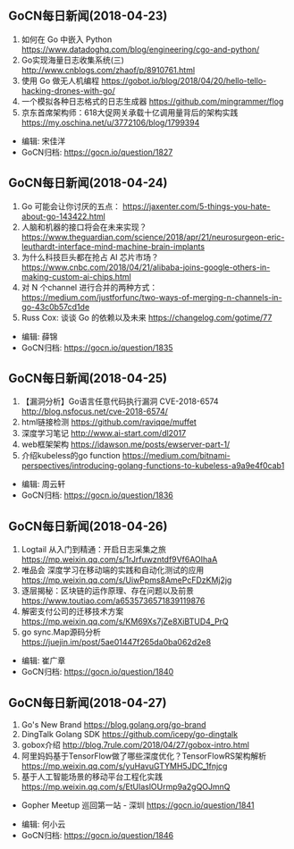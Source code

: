 ## GoCN每日新闻(2018-04-23)

1. 如何在 Go 中嵌入 Python https://www.datadoghq.com/blog/engineering/cgo-and-python/
2. Go实现海量日志收集系统(三) http://www.cnblogs.com/zhaof/p/8910761.html
3. 使用 Go 做无人机编程 https://gobot.io/blog/2018/04/20/hello-tello-hacking-drones-with-go/
4. 一个模拟各种日志格式的日志生成器 https://github.com/mingrammer/flog
5. 京东首席架构师：618大促网关承载十亿调用量背后的架构实践 https://my.oschina.net/u/3772106/blog/1799394

- 编辑: 宋佳洋  
- GoCN归档: https://gocn.io/question/1827

## GoCN每日新闻(2018-04-24)

1. Go 可能会让你讨厌的五点： https://jaxenter.com/5-things-you-hate-about-go-143422.html
2. 人脑和机器的接口将会在未来实现？https://www.theguardian.com/science/2018/apr/21/neurosurgeon-eric-leuthardt-interface-mind-machine-brain-implants
3. 为什么科技巨头都在抢占 AI 芯片市场？ https://www.cnbc.com/2018/04/21/alibaba-joins-google-others-in-making-custom-ai-chips.html
4. 对 N 个channel 进行合并的两种方式： https://medium.com/justforfunc/two-ways-of-merging-n-channels-in-go-43c0b57cd1de
5. Russ Cox: 谈谈 Go 的依赖以及未来  https://changelog.com/gotime/77

- 编辑: 薛锦
- GoCN归档: https://gocn.io/question/1835

## GoCN每日新闻(2018-04-25)

1. 【漏洞分析】Go语言任意代码执行漏洞 CVE-2018-6574
 http://blog.nsfocus.net/cve-2018-6574/
2. html链接检测 https://github.com/raviqqe/muffet
3. 深度学习笔记 http://www.ai-start.com/dl2017
4. web框架架构 https://idawson.me/posts/ewserver-part-1/
5. 介绍kubeless的go function https://medium.com/bitnami-perspectives/introducing-golang-functions-to-kubeless-a9a9e4f0cab1

- 编辑: 周云轩
- GoCN归档: https://gocn.io/question/1836


## GoCN每日新闻(2018-04-26)

1. Logtail 从入门到精通：开启日志采集之旅 https://mp.weixin.qq.com/s/1rJrfuwzntdf9Vf6AOIhaA
2. 唯品会 深度学习在移动端的实践和自动化测试的应用 https://mp.weixin.qq.com/s/UiwPpms8AmePcFDzKMj2jg
3. 逐层揭秘：区块链的运作原理、存在问题以及前景 https://www.toutiao.com/a6535736571839119876
4. 解密支付公司的迁移技术方案 https://mp.weixin.qq.com/s/KM69Xs7jZe8XiBTUD4_PrQ
5. go sync.Map源码分析 https://juejin.im/post/5ae01447f265da0ba062d2e8

- 编辑: 崔广章
- GoCN归档: https://gocn.io/question/1840



## GoCN每日新闻(2018-04-27)

1. Go's New Brand https://blog.golang.org/go-brand
2. DingTalk Golang SDK https://github.com/icepy/go-dingtalk
3. gobox介绍 http://blog.7rule.com/2018/04/27/gobox-intro.html
4. 阿里妈妈基于TensorFlow做了哪些深度优化？TensorFlowRS架构解析 https://mp.weixin.qq.com/s/yuHavuGTYMH5JDC_1fnjcg 
5. 基于人工智能场景的移动平台工程化实践 https://mp.weixin.qq.com/s/EtUlaslOUrmp9a2gQOJmnQ

* Gopher Meetup 巡回第一站 - 深圳 https://gocn.io/question/1841

- 编辑: 何小云
- GoCN归档: https://gocn.io/question/1846
